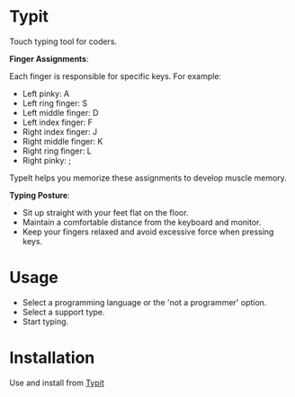 # Typit
Touch typing tool for coders.

**Finger Assignments**:

Each finger is responsible for specific keys. For example:
- Left pinky: A
- Left ring finger: S
- Left middle finger: D
- Left index finger: F
- Right index finger: J
- Right middle finger: K
- Right ring finger: L
- Right pinky: ;




TypeIt helps you memorize these assignments to develop muscle memory.

**Typing Posture**:
- Sit up straight with your feet flat on the floor.
- Maintain a comfortable distance from the keyboard and monitor.
- Keep your fingers relaxed and avoid excessive force when pressing keys.

# Usage
- Select a programming language or the 'not a programmer' option.
- Select a support type.
- Start typing.

# Installation
Use and install from [Typit](https://typit.netlify.app)
